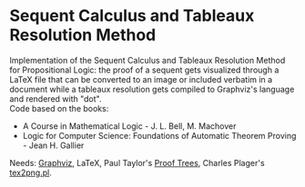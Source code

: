 # Sequent Calculus and Tableaux Resolution Method

Implementation of the Sequent Calculus and Tableaux Resolution Method for Propositional Logic: the proof of a sequent gets visualized through a LaTeX file that can be converted to an image or included verbatim in a document while a tableaux resolution gets compiled to Graphviz's language and rendered with "dot".  
Code based on the books:
* A Course in Mathematical Logic - J. L. Bell, M. Machover
* Logic for Computer Science: Foundations of Automatic Theorem Proving - Jean H. Gallier

Needs: [Graphviz](http://www.graphviz.org/), LaTeX, Paul Taylor's [Proof Trees](http://www.ctan.org/tex-archive/macros/generic/proofs/taylor/), Charles Plager's [tex2png.pl](http://www-cdf.fnal.gov/~cplager/latex/).
